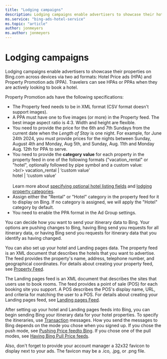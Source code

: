 ```yaml
---
title: "Lodging campaigns"
description: Lodging campaigns enable advertisers to showcase their hotels on Bing.com across devices.
ms.service: "bing-ads-hotel-service"
ms.topic: "article"
author: jonmeyers
ms.author: jonmeyers
---
```


# Lodging campaigns

Lodging campaigns enable advertisers to showcase their properties on Bing.com across devices via two ad formats: Hotel Price ads (HPA) and Property Promotion ads (PPA). Travelers can see HPAs or PPAs when they are actively looking to book a hotel.

Property Promotion ads have the following specifications:

- The Property feed needs to be in XML format (CSV format doesn't support images).
- A PPA must have one to five images (or more) in the Property feed. The best image aspect ratio is 4:3. Width and height are flexible.
- You need to provide the price for the 6th and 7th Sundays from the current date when the *Length of Stay* is one night. For example, for June 24th 2024, you must provide prices for the nights between Sunday, August 4th and Monday, Aug 5th, and Sunday, Aug. 11th and Monday Aug. 12th for PPA to serve.
- You need to provide the **category value** for each property in the property feed in one of the following formats ("vacation_rental" or "hotel", optionally followed by pipe symbol and a custom value:<br/>>br/>
    vacation_rental | ‘custom value’<br/>
    hotel | ‘custom value’<br/><br/>
  Learn more about [specifying optional hotel listing fields](https://learn.microsoft.com/en-us/advertising/hotel-feed/create-hotel-feed#specifying-optional-hotel-listing-fields) and [lodging property categories](https://help.ads.microsoft.com/#apex/ads/en/60192/-1).
- Assign either the "Rental" or "Hotel" category in the property feed for it to display on Bing. If no category is assigned, we will apply the "Hotel" category by default.
- You need to enable the PPA format in the Ad Group settings.

You can decide how you want to send your itinerary data to Bing. Your options are pushing changes to Bing, having Bing send you requests for all itinerary data, or having Bing send you requests for itinerary data that you identify as having changed. 

You can also set up your hotel and Landing pages data. The property feed is an XML document that describes the hotels that you want to advertise. The feed provides the property's name, address, telephone number, and geographical coordinates. For details about creating your property feed, see [Property Feed](../hotel-feed/hotel-feed.md).

The Landing pages feed is an XML document that describes the sites that users use to book rooms. The feed provides a point of sale (POS) for each booking site you support. A POS describes the POS's display name, URL, and criteria for matching the user to a POS. For details about creating your Landing pages feed, see [Landing pages Feed](../pos-feed/pos-feed.md). 

After setting up your hotel and Landing pages feeds into Bing, you can begin sending Bing your itinerary data for your hotel properties. To specify the itineraries, use [Transaction](../transaction-message/transaction-message.md) messages. How you send the messages to Bing depends on the mode you chose when you signed up. If you chose the push mode, see [Pushing Price feedto Bing](../transaction-message/push-transaction-message.md). If you chose one of the pull modes, see [Having Bing Pull Price feeds](../transaction-message/pull-transaction-message.md).

Also, don't forget to provide your account manager a 32x32 favicon to display next to your ads. The favicon may be a .ico, .jpg, or .png file.
